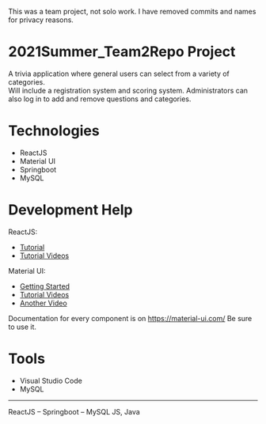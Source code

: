 This was a team project, not solo work. I have removed commits and names for privacy reasons.

# 2021Summer_Team2Repo Project

A trivia application where general users can select from a variety of categories. <br />
Will include a registration system and scoring system. Administrators can also log in to add and remove questions and categories.

# Technologies

-	ReactJS
-	Material UI
-	Springboot
-	MySQL


# Development Help
ReactJS:
- [Tutorial](https://reactjs.org/tutorial/tutorial.html)
- [Tutorial Videos](https://www.youtube.com/watch?v=QFaFIcGhPoM&list=PLC3y8-rFHvwgg3vaYJgHGnModB54rxOk3)


Material UI:
- [Getting Started](https://material-ui.com/getting-started/learn/)
- [Tutorial Videos](https://www.youtube.com/watch?v=pHclLuRolzE&list=PLQg6GaokU5CwiVmsZ0d_9Zsg_DnIP_xwr)
- [Another Video](https://youtu.be/Xoz31I1FuiY)

Documentation for every component is on https://material-ui.com/ Be sure to use it.

# Tools 
- Visual Studio Code
- MySQL

---

ReactJS – Springboot – MySQL
JS, Java
